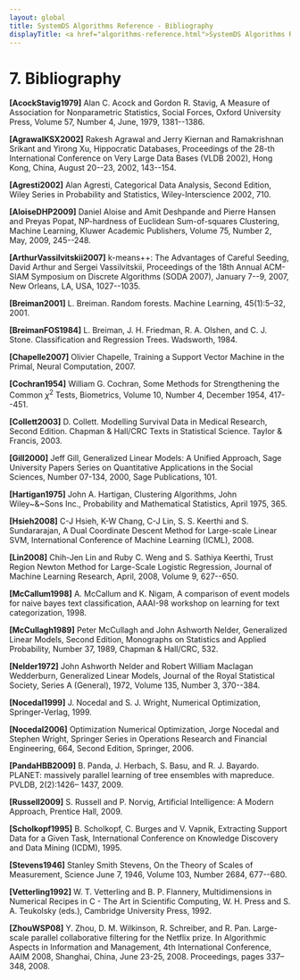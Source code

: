 ```yaml
---
layout: global
title: SystemDS Algorithms Reference - Bibliography
displayTitle: <a href="algorithms-reference.html">SystemDS Algorithms Reference</a>
---
```

<!--
{% comment %}
Licensed to the Apache Software Foundation (ASF) under one or more
contributor license agreements.  See the NOTICE file distributed with
this work for additional information regarding copyright ownership.
The ASF licenses this file to you under the Apache License, Version 2.0
(the "License"); you may not use this file except in compliance with
the License.  You may obtain a copy of the License at

http://www.apache.org/licenses/LICENSE-2.0

Unless required by applicable law or agreed to in writing, software
distributed under the License is distributed on an "AS IS" BASIS,
WITHOUT WARRANTIES OR CONDITIONS OF ANY KIND, either express or implied.
See the License for the specific language governing permissions and
limitations under the License.
{% endcomment %}
-->

# 7. Bibliography

**[AcockStavig1979]** Alan C. Acock and Gordon
R. Stavig, A Measure of Association for Nonparametric
Statistics, Social Forces, Oxford University
Press, Volume 57, Number 4, June, 1979,
1381--1386.

**[AgrawalKSX2002]** Rakesh Agrawal and
Jerry Kiernan and Ramakrishnan Srikant and Yirong Xu,
Hippocratic Databases, Proceedings of the 28-th
International Conference on Very Large Data Bases (VLDB 2002),
Hong Kong, China, August 20--23, 2002,
143--154.

**[Agresti2002]** Alan Agresti, Categorical
Data Analysis, Second Edition, Wiley Series in
Probability and Statistics, Wiley-Interscience
2002, 710.

**[AloiseDHP2009]** Daniel Aloise and Amit
Deshpande and Pierre Hansen and Preyas Popat, NP-hardness of
Euclidean Sum-of-squares Clustering, Machine Learning,
Kluwer Academic Publishers, Volume 75, Number 2,
May, 2009, 245--248.

**[ArthurVassilvitskii2007]**
k-means++: The Advantages of Careful Seeding, David
Arthur and Sergei Vassilvitskii, Proceedings of the 18th
Annual ACM-SIAM Symposium on Discrete Algorithms (SODA 2007),
January 7--9, 2007, New Orleans, LA,
USA, 1027--1035.

**[Breiman2001]** L. Breiman. Random forests. Machine Learning, 45(1):5–32, 2001.

**[BreimanFOS1984]** L. Breiman, J. H. Friedman, R. A. Olshen, and C. J. Stone. Classification and Regression Trees. Wadsworth, 1984.

**[Chapelle2007]** Olivier Chapelle, Training a Support Vector Machine in the Primal, Neural Computation, 2007.

**[Cochran1954]** William G. Cochran,
Some Methods for Strengthening the Common $\chi^2$ Tests, 
Biometrics, Volume 10, Number 4, December
1954, 417--451.

**[Collett2003]** D. Collett. Modelling Survival Data in Medical Research, Second Edition. Chapman & Hall/CRC Texts in Statistical Science. Taylor & Francis, 2003.

**[Gill2000]** Jeff Gill, Generalized Linear
Models: A Unified Approach, Sage University Papers Series on
Quantitative Applications in the Social Sciences, Number 07-134,
2000, Sage Publications, 101.

**[Hartigan1975]** John A. Hartigan,
Clustering Algorithms, John Wiley~&~Sons Inc.,
Probability and Mathematical Statistics, April
1975, 365.

**[Hsieh2008]** C-J Hsieh, K-W Chang, C-J Lin, S. S. Keerthi and S. Sundararajan, A Dual Coordinate Descent Method for Large-scale Linear SVM, International Conference of Machine Learning (ICML), 2008.

**[Lin2008]** Chih-Jen Lin and Ruby C. Weng and
S. Sathiya Keerthi, Trust Region Newton Method for
Large-Scale Logistic Regression, Journal of Machine Learning
Research, April, 2008, Volume 9, 627--650.

**[McCallum1998]** A. McCallum and K. Nigam, A comparison of event models for naive bayes text classification, AAAI-98 workshop on learning for text categorization, 1998.

**[McCullagh1989]** Peter McCullagh and John Ashworth
Nelder, Generalized Linear Models, Second Edition,
Monographs on Statistics and Applied Probability, Number 37,
1989, Chapman & Hall/CRC, 532.

**[Nelder1972]** John Ashworth Nelder and Robert
William Maclagan Wedderburn, Generalized Linear Models,
Journal of the Royal Statistical Society, Series A
(General), 1972, Volume 135, Number 3, 
370--384.

**[Nocedal1999]** J. Nocedal and S. J. Wright, Numerical Optimization, Springer-Verlag, 1999.

**[Nocedal2006]** Optimization Numerical Optimization,
Jorge Nocedal and Stephen Wright, Springer Series
in Operations Research and Financial Engineering, 664,
Second Edition, Springer, 2006.

**[PandaHBB2009]** B. Panda, J. Herbach, S. Basu, and R. J. Bayardo. PLANET: massively parallel learning of tree ensembles with mapreduce. PVLDB, 2(2):1426– 1437, 2009.

**[Russell2009]** S. Russell and P. Norvig, Artificial Intelligence: A Modern Approach, Prentice Hall, 2009.

**[Scholkopf1995]** B. Scholkopf, C. Burges and V. Vapnik, Extracting Support Data for a Given Task, International Conference on Knowledge Discovery and Data Mining (ICDM), 1995.

**[Stevens1946]** Stanley Smith Stevens,
On the Theory of Scales of Measurement, Science
June 7, 1946, Volume 103, Number 2684, 
677--680.

**[Vetterling1992]**
W. T. Vetterling and B. P. Flannery,
Multidimensions in Numerical Recipes in C - The Art in Scientific Computing, W. H. Press and S. A. Teukolsky (eds.), Cambridge University Press, 1992.

**[ZhouWSP08]**
Y. Zhou, D. M. Wilkinson, R. Schreiber, and R. Pan. Large-scale parallel collaborative filtering for the Netflix prize.
In Algorithmic Aspects in Information and Management, 4th International Conference, AAIM 2008, Shanghai, China, June 23-25, 2008. Proceedings, pages 337–348, 2008.


